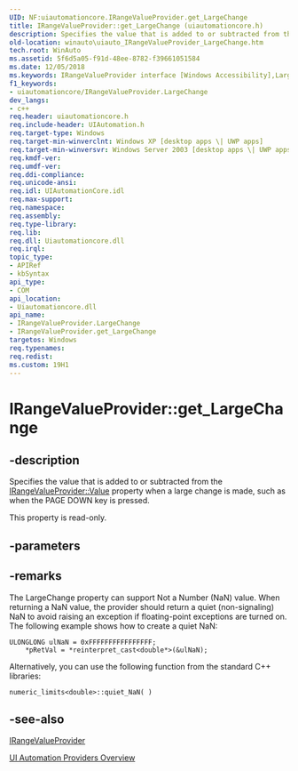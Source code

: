 ```yaml
---
UID: NF:uiautomationcore.IRangeValueProvider.get_LargeChange
title: IRangeValueProvider::get_LargeChange (uiautomationcore.h)
description: Specifies the value that is added to or subtracted from the IRangeValueProvider::Value property when a large change is made, such as when the PAGE DOWN key is pressed.
old-location: winauto\uiauto_IRangeValueProvider_LargeChange.htm
tech.root: WinAuto
ms.assetid: 5f6d5a05-f91d-48ee-8782-f39661051584
ms.date: 12/05/2018
ms.keywords: IRangeValueProvider interface [Windows Accessibility],LargeChange property, IRangeValueProvider.LargeChange, IRangeValueProvider.get_LargeChange, IRangeValueProvider::LargeChange, IRangeValueProvider::get_LargeChange, LargeChange property [Windows Accessibility], LargeChange property [Windows Accessibility],IRangeValueProvider interface, get_LargeChange, uiauto.uiauto_IRangeValueProvider_LargeChange, uiauto_IRangeValueProvider_LargeChange, uiautomationcore/IRangeValueProvider::LargeChange, uiautomationcore/IRangeValueProvider::get_LargeChange, winauto.uiauto_IRangeValueProvider_LargeChange
f1_keywords:
- uiautomationcore/IRangeValueProvider.LargeChange
dev_langs:
- c++
req.header: uiautomationcore.h
req.include-header: UIAutomation.h
req.target-type: Windows
req.target-min-winverclnt: Windows XP [desktop apps \| UWP apps]
req.target-min-winversvr: Windows Server 2003 [desktop apps \| UWP apps]
req.kmdf-ver: 
req.umdf-ver: 
req.ddi-compliance: 
req.unicode-ansi: 
req.idl: UIAutomationCore.idl
req.max-support: 
req.namespace: 
req.assembly: 
req.type-library: 
req.lib: 
req.dll: Uiautomationcore.dll
req.irql: 
topic_type:
- APIRef
- kbSyntax
api_type:
- COM
api_location:
- Uiautomationcore.dll
api_name:
- IRangeValueProvider.LargeChange
- IRangeValueProvider.get_LargeChange
targetos: Windows
req.typenames: 
req.redist: 
ms.custom: 19H1
---
```


# IRangeValueProvider::get_LargeChange


## -description


Specifies the value that is added to or subtracted from the <a href="https://docs.microsoft.com/windows/desktop/api/uiautomationcore/nf-uiautomationcore-irangevalueprovider-get_value">IRangeValueProvider::Value</a> 
        property when a large change is made, such as when the PAGE DOWN key is pressed.
        

This property is read-only.


## -parameters


## -remarks



The LargeChange property can support Not a Number (NaN) value. When returning a NaN value, the provider should return a quiet (non-signaling) NaN to avoid raising an exception if floating-point exceptions are turned on. The following example shows how to create a quiet NaN:

            


```
ULONGLONG ulNaN = 0xFFFFFFFFFFFFFFFF;
    *pRetVal = *reinterpret_cast<double*>(&ulNaN);
```


Alternatively, you can use the following function from the standard C++ libraries:


```
numeric_limits<double>::quiet_NaN( )
```





## -see-also




<a href="https://docs.microsoft.com/windows/desktop/api/uiautomationcore/nn-uiautomationcore-irangevalueprovider">IRangeValueProvider</a>



<a href="https://docs.microsoft.com/windows/desktop/WinAuto/uiauto-providersoverview">UI Automation Providers Overview</a>
 

 

